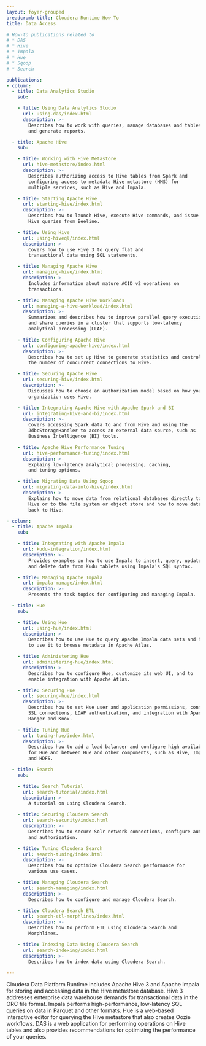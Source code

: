 ```yaml
---
layout: foyer-grouped
breadcrumb-title: Cloudera Runtime How To
title: Data Access

# How-to publications related to
# * DAS
# * Hive
# * Impala
# * Hue
# * Sqoop
# * Search

publications:
- column:
  - title: Data Analytics Studio
    sub:

    - title: Using Data Analytics Studio
      url: using-das/index.html
      description: >-
        Describes how to work with queries, manage databases and tables,
        and generate reports.

  - title: Apache Hive
    sub:

    - title: Working with Hive Metastore
      url: hive-metastore/index.html
      description: >-
        Describes authorizing access to Hive tables from Spark and
        configuring access to metadata Hive metastore (HMS) for
        multiple services, such as Hive and Impala.

    - title: Starting Apache Hive
      url: starting-hive/index.html
      description: >-
        Describes how to launch Hive, execute Hive commands, and issue
        Hive queries from Beeline.

    - title: Using Hive
      url: using-hiveql/index.html
      description: >-
        Covers how to use Hive 3 to query flat and
        transactional data using SQL statements.

    - title: Managing Apache Hive
      url: managing-hive/index.html
      description: >-
        Includes information about mature ACID v2 operations on
        transactions.

    - title: Managing Apache Hive Workloads
      url: managing-a-hive-workload/index.html
      description: >-
        Summarizes and describes how to improve parallel query execution
        and share queries in a cluster that supports low-latency
        analytical processing (LLAP).

    - title: Configuring Apache Hive
      url: configuring-apache-hive/index.html
      description: >-
        Describes how to set up Hive to generate statistics and control
        the number of concurrent connections to Hive.

    - title: Securing Apache Hive
      url: securing-hive/index.html
      description: >-
        Discusses how to choose an authorization model based on how your
        organization uses Hive.

    - title: Integrating Apache Hive with Apache Spark and BI
      url: integrating-hive-and-bi/index.html
      description: >-
        Covers accessing Spark data to and from Hive and using the
        JdbcStorageHandler to access an external data source, such as
        Business Intelligence (BI) tools.

    - title: Apache Hive Performance Tuning
      url: hive-performance-tuning/index.html
      description: >-
        Explains low-latency analytical processing, caching,
        and tuning options.

    - title: Migrating Data Using Sqoop
      url: migrating-data-into-hive/index.html
      description: >-
        Explains how to move data from relational databases directly to
        Hive or to the file system or object store and how to move data
        back to Hive.

- column:
  - title: Apache Impala
    sub:

    - title: Integrating with Apache Impala
      url: kudu-integration/index.html
      description: >-
        Provides examples on how to use Impala to insert, query, update,
        and delete data from Kudu tablets using Impala's SQL syntax.

    - title: Managing Apache Impala
      url: impala-manage/index.html
      description: >-
        Presents the task topics for configuring and managing Impala.

  - title: Hue
    sub:

    - title: Using Hue
      url: using-hue/index.html
      description: >-
        Describes how to use Hue to query Apache Impala data sets and how
        to use it to browse metadata in Apache Atlas.

    - title: Administering Hue
      url: administering-hue/index.html
      description: >-
        Describes how to configure Hue, customize its web UI, and to
        enable integration with Apache Atlas.

    - title: Securing Hue
      url: securing-hue/index.html
      description: >-
        Describes how to set Hue user and application permissions, configure
        SSL connections, LDAP authentication, and integration with Apache
        Ranger and Knox.

    - title: Tuning Hue
      url: tuning-hue/index.html
      description: >-
        Describes how to add a load balancer and configure high availability
        for Hue and between Hue and other components, such as Hive, Impala,
        and HDFS.

  - title: Search
    sub:

    - title: Search Tutorial
      url: search-tutorial/index.html
      description: >-
        A tutorial on using Cloudera Search.

    - title: Securing Cloudera Search
      url: search-security/index.html
      description: >-
        Describes how to secure Solr network connections, configure authentication
        and authorization.

    - title: Tuning Cloudera Search
      url: search-tuning/index.html
      description: >-
        Describes how to optimize Cloudera Search performance for
        various use cases.

    - title: Managing Cloudera Search
      url: search-managing/index.html
      description: >-
        Describes how to configure and manage Cloudera Search.

    - title: Cloudera Search ETL
      url: search-etl-morphlines/index.html
      description: >-
        Describes how to perform ETL using Cloudera Search and
        Morphlines.

    - title: Indexing Data Using Cloudera Search
      url: search-indexing/index.html
      description: >-
        Describes how to index data using Cloudera Search.

---
```


Cloudera Data Platform Runtime includes Apache Hive 3 and Apache Impala
for storing and accessing data in the Hive metastore database. Hive 3
addresses enterprise data warehouse demands for transactional data in
the ORC file format. Impala performs high-performance, low-latency SQL
queries on data in Parquet and other formats. Hue is a web-based interactive
editor for querying the Hive metastore that also creates Oozie workflows. DAS
is a web application for performing operations on Hive tables and also
provides recommendations for optimizing the performance of your queries.
